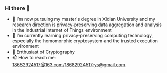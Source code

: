 ### Hi there 👋

<!--
**blank-vax/blank-vax** is a ✨ _special_ ✨ repository because its `README.md` (this file) appears on your GitHub profile.

Here are some ideas to get you started:

- 🔭 I’m currently working on privacy-preserving data aggregation and data analysis in the industrial
- 🌱 I’m currently learning ...
- 👯 I’m looking to collaborate on ...
- 🤔 I’m looking for help with ...
- 💬 Ask me about ...
- 📫 How to reach me: Here
- 😄 Pronouns: ...
- ⚡ Fun fact: ...
-->

- 🌱 I’m now pursuing my master's degree in Xidian University and my research direction is privacy-preserving data aggregation and analysis in the Industrial Internet of Things environment
- 🔭 I’m currently learning privacy-preserving computing technology, especially the homomorphic cryptosystem and the trusted execution environment
- 🤔 Enthusiast of Cryptography
- 📫 How to reach me: 18682924517@163.com/18682924517rys@gmail.com
